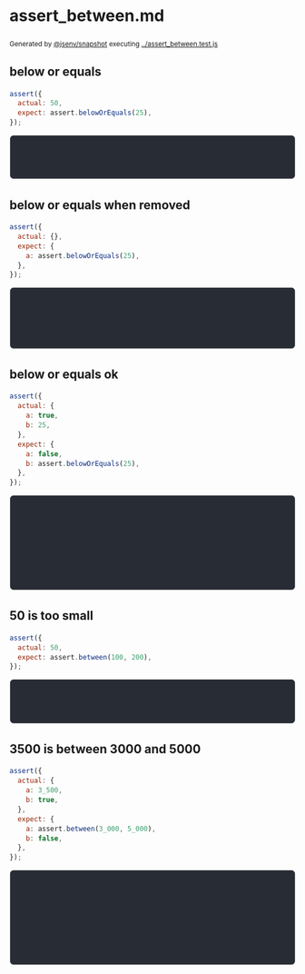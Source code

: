 # assert_between.md

<sub>
  Generated by <a href="https://github.com/jsenv/core/tree/main/packages/independent/snapshot">@jsenv/snapshot</a> executing <a href="../assert_between.test.js">../assert_between.test.js</a>
</sub>

## below or equals

```js
assert({
  actual: 50,
  expect: assert.belowOrEquals(25),
});
```

![img](below_or_equals/below_or_equals_throw.svg)

## below or equals when removed

```js
assert({
  actual: {},
  expect: {
    a: assert.belowOrEquals(25),
  },
});
```

![img](below_or_equals_when_removed/below_or_equals_when_removed_throw.svg)

## below or equals ok

```js
assert({
  actual: {
    a: true,
    b: 25,
  },
  expect: {
    a: false,
    b: assert.belowOrEquals(25),
  },
});
```

![img](below_or_equals_ok/below_or_equals_ok_throw.svg)

## 50 is too small

```js
assert({
  actual: 50,
  expect: assert.between(100, 200),
});
```

![img](50_is_too_small/50_is_too_small_throw.svg)

## 3500 is between 3000 and 5000

```js
assert({
  actual: {
    a: 3_500,
    b: true,
  },
  expect: {
    a: assert.between(3_000, 5_000),
    b: false,
  },
});
```

![img](3500_is_between_3000_and_5000/3500_is_between_3000_and_5000_throw.svg)